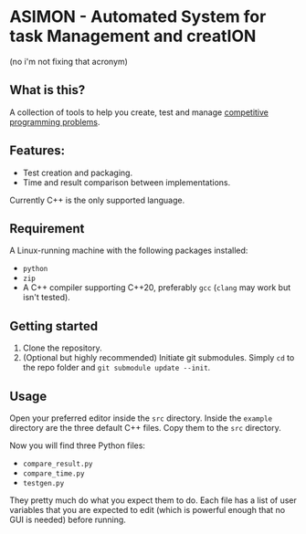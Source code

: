 # ASIMON - Automated System for task Management and creatION

(no i'm not fixing that acronym)


## What is this?

A collection of tools to help you create, test and manage [competitive programming problems](cp_intro.md).

## Features:

- Test creation and packaging.
- Time and result comparison between implementations.

Currently C++ is the only supported language.


## Requirement

A Linux-running machine with the following packages installed:
- `python`
- `zip`
- A C++ compiler supporting C++20, preferably `gcc` (`clang` may work but isn't tested).

## Getting started

1. Clone the repository.
2. (Optional but highly recommended) Initiate git submodules. Simply `cd` to the repo folder and `git submodule update --init`.

## Usage

Open your preferred editor inside the `src` directory.
Inside the `example` directory are the three default C++ files. Copy them to the `src` directory. 

Now you will find three Python files:

- `compare_result.py`
- `compare_time.py`
- `testgen.py`

They pretty much do what you expect them to do. Each file has a list of user variables that you are expected to edit (which is powerful enough that no GUI is needed) before running.